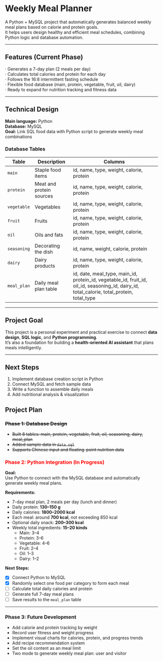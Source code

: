 # Weekly Meal Planner

A Python + MySQL project that automatically generates balanced weekly meal plans based on calorie and protein goals.  
It helps users design healthy and efficient meal schedules, combining Python logic and database automation.


---

## Features (Current Phase)

· Generates a 7-day plan (2 meals per day)  
· Calculates total calories and protein for each day  
· Follows the 16:8 intermittent fasting schedule  
· Flexible food database (main, protein, vegetable, fruit, oil, dairy)  
· Ready to expand for nutrition tracking and fitness data

---

## Technical Design

**Main language:** Python  
**Database:** MySQL  
**Goal:** Link SQL food data with Python script to generate weekly meal combinations  

### Database Tables
| Table | Description | Columns |
|--------|--------------|----------|
| `main` | Staple food items | id, name, type, weight, calorie, protein |
| `protein` | Meat and protein sources | id, name, type, weight, calorie, protein |
| `vegetable` | Vegetables | id, name, type, weight, calorie, protein |
| `fruit` | Fruits | id, name, type, weight, calorie, protein |
| `oil` | Oils and fats | id, name, type, weight, calorie, protein |
| `seasoning` | Decorating the dish | id, name, weight, calorie, protein |
| `dairy` | Dairy products | id, name, type, weight, calorie, protein |
| `meal_plan` | Daily meal plan table | id, date, meal_type, main_id, protein_id, vegetable_id, fruit_id, oil_id, seasoning_id, dairy_id, total_calorie, total_protein, total_type |


---

## Project Goal

This project is a personal experiment and practical exercise to connect **data design**, **SQL logic**, and **Python programming**.  
It’s also a foundation for building a **health-oriented AI assistant** that plans meals intelligently.

---

## Next Steps

1. Implement database creation script in Python  
2. Connect MySQL and fetch sample data  
3. Write a function to assemble daily meals  
4. Add nutritional analysis & visualization  


## Project Plan

### ~~Phase 1: Database Design~~
- ~~Built 8 tables: main, protein, vegetable, fruit, oil, seasoning, dairy, meal_plan~~
- ~~Added sample data in `data.sql`~~
- ~~Supports Chinese input and floating-point nutrition data~~

### <span style="color:red">Phase 2: Python Integration (In Progress)</span>
**Goal:**  
Use Python to connect with the MySQL database and automatically generate weekly meal plans.

**Requirements:**  
- 7-day meal plan, 2 meals per day (lunch and dinner)  
- Daily protein: **130–150 g**  
- Daily calories: **1800–2000 kcal**  
- Each meal: around **700 kcal**, not exceeding 850 kcal  
- Optional daily snack: **200–300 kcal**  
- Weekly total ingredients: **15–20 kinds**
  - Main: 3–4  
  - Protein: 3–6  
  - Vegetable: 4–6  
  - Fruit: 2–4  
  - Oil: 1–3  
  - Dairy: 1–2

**Next Steps:**  
- [x] Connect Python to MySQL  
- [x] Randomly select one food per category to form each meal  
- [ ] Calculate total daily calories and protein  
- [ ] Generate full 7-day meal plans  
- [ ] Save results to the `meal_plan` table  

---

### Phase 3: Future Development
- Add calorie and protein tracking by weight  
- Record user fitness and weight progress  
- Implement visual charts for calories, protein, and progress trends  
- Add recipe recommendation system
- Set the oil content as an meal limit
- Two mode to generate weekly meal plan: user and visitor


